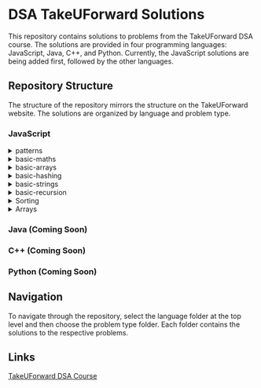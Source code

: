 # DSA TakeUForward Solutions

This repository contains solutions to problems from the TakeUForward DSA course. The solutions are provided in four programming languages: JavaScript, Java, C++, and Python. Currently, the JavaScript solutions are being added first, followed by the other languages.

## Repository Structure

The structure of the repository mirrors the structure on the TakeUForward website. The solutions are organized by language and problem type.

### JavaScript

<details>
  <summary>patterns</summary>
  <ul>
    <li><a href="js/patterns">patterns</a></li>
  </ul>
</details>

<details>
  <summary>basic-maths</summary>
  <ul>
    <li><a href="js/basic-maths/count_all_digits_of_a_number.js">Count all digits of a number</a></li>
    <li><a href="js/basic-maths/count_number_of_odd_digits_in_a_number.js">Count number of odd digits in a number</a></li>
    <li><a href="js/basic-maths/reverse_a_number.js">Reverse a number</a></li>
    <li><a href="js/basic-maths/palindrome_number.js">Palindrome number</a></li>
    <li><a href="js/basic-maths/return_the_largest_digit_in_a_number.js">Return the largest digit in a number</a></li>
    <li><a href="js/basic-maths/factorial_of_a_given_number.js">Factorial of a given number</a></li>
    <li><a href="js/basic-maths/check_if_the_number_is_armstrong.js">Check if the number is armstrong</a></li>
    <li><a href="js/basic-maths/check_for_perfect_number.js">Check for perfect number</a></li>
    <li><a href="js/basic-maths/check_for_prime_number.js">Check for prime number</a></li>
    <li><a href="js/basic-maths/count_of_prime_numbers_till_N.js">Count of prime numbers till N</a></li>
    <li><a href="js/basic-maths/gcd_of_two_numbers.js">GCD of two numbers</a></li>
    <li><a href="js/basic-maths/lcm_of_two_numbers.js">LCM of two numbers</a></li>
    <li><a href="js/basic-maths/divisors_of_a_number.js">Divisors of a number</a></li>
  </ul>
</details>

<details>
  <summary>basic-arrays</summary>
  <ul>
    <li><a href="js/basic-arrays/sum_of_array_elements.js">Sum of array elements</a></li>
    <li><a href="js/basic-arrays/count_of_odd_numbers_in_array.js">Count of odd numbers in array</a></li>
    <li><a href="js/basic-arrays/reverse_an_array.js">Reverse an array</a></li>
    <li><a href="js/basic-arrays/check_if_the_array_is_sorted.js">Check if the array is sorted</a></li>
  </ul>
</details>

<details>
  <summary>basic-hashing</summary>
  <ul>
    <li><a href="js/basic-hashing/highest_occuring_element_in_an_array.js">Highest occuring element in an array</a></li>
    <li><a href="js/basic-hashing/second_highest_occuring_element.js">Second highest occuring element</a></li>
    <li><a href="js/basic-hashing/sum_of_highest_and_lowest_frequency.js">Sum of highest and lowest frequency</a></li>
  </ul>
</details>

<details>
  <summary>basic-strings</summary>
  <ul>
    <li><a href="js/basic-strings/reverse_a_string.js">Reverse a string</a></li>
    <li><a href="js/basic-strings/palindrome_check.js">Palindrome check</a></li>
    <li><a href="js/basic-strings/largest_odd_number_in_a_string.js">Largest odd number in a string</a></li>
    <li><a href="js/basic-strings/longest_common_prefix.js">Longest common prefix</a></li>
    <li><a href="js/basic-strings/isomorphic_string.js">Isomorphic string</a></li>
    <li><a href="js/basic-strings/rotate_string.js">Rotate string</a></li>
    <li><a href="js/basic-strings/valid_anagram.js">Valid anagram</a></li>
    <li><a href="js/basic-strings/sort_characters_by_frequency.js">Sort characters by frequency</a></li>
  </ul>
</details>

<details>
  <summary>basic-recursion</summary>
  <ul>
    <li><a href="js/basic-recursion/sum_of_first_n_numbers.js">Sum of first N numbers</a></li>
    <li><a href="js/basic-recursion/factorial_of_a_given_number.js">Factorial of a given number</a></li>
    <li><a href="js/basic-recursion/sum_of_array_elements.js">Sum of array elements</a></li>
    <li><a href="js/basic-recursion/reverse_a_string.js">Reverse a string</a></li>
    <li><a href="js/basic-recursion/check_if_string_is_palindrome_or_not.js">Check if string is palindrome or not</a></li>
    <li><a href="js/basic-recursion/check_if_a_number_is_prime_or_not.js">Check if a number is prime or not</a></li>
    <li><a href="js/basic-recursion/reverse_an_array.js">Reverse an array</a></li>
    <li><a href="js/basic-recursion/check_if_the_array_is_sorted.js">Check if the array is sorted</a></li>
    <li><a href="js/basic-recursion/sum_of_digits_in_a_given_number.js">Sum of digits in a given number</a></li>
    <li><a href="js/basic-recursion/fibonacci_number.js">Fibonacci number</a></li>
  </ul>
</details>

<details>
  <summary>Sorting</summary>
  <ul>
    <li><a href="js/sorting/selection_sort.js">Selection sort</a></li>
    <li><a href="js/sorting/bubble_sort.js">Bubble sort</a></li>
    <li><a href="js/sorting/insertion_sorting.js">Insertion sorting</a></li>
    <li><a href="js/sorting/merge_sorting.js">Merge sorting</a></li>
    <li><a href="js/sorting/quick_sorting.js">Quick sorting</a></li>
  </ul>
</details>

<details>
  <summary>Arrays</summary>
  <ul>
    <li>
      <a href="js/arrays/fundamentals/">Fundamentals</a>
      <ul>
        <li><a href="js/arrays/fundamentals/linear_search.js">Linear search</a></li>
        <li><a href="js/arrays/fundamentals/largest_element.js">Largest element</a></li>
        <li><a href="js/arrays/fundamentals/second_largest_element.js">Second largest element</a></li>
        <li><a href="js/arrays/fundamentals/maximum_consecutive_ones.js">Maximum consecutive ones</a></li>
        <li><a href="js/arrays/fundamentals/left_rotate_array_by_one.js">Left rotate array by one</a></li>
        <li><a href="js/arrays/fundamentals/left_rotate_array_by_k_places.js">Left rotate array by k places</a></li>
      </ul>
    </li>
    <li>
      <a href="js/arrays/logic-building/">Logic Building</a>
      <ul>
        <li><a href="js/arrays//logic-building/remote_duplicates_from_sorted_array.js">Remove duplicates from sorted array</a></li>
      </ul>
    </li>
  </ul>
</details>

### Java (Coming Soon)

### C++ (Coming Soon)

### Python (Coming Soon)

## Navigation

To navigate through the repository, select the language folder at the top level and then choose the problem type folder. Each folder contains the solutions to the respective problems.

## Links

<a href="https://takeuforward.org/">TakeUForward DSA Course</a>
